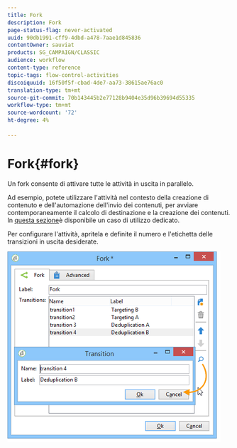 ```yaml
---
title: Fork
description: Fork
page-status-flag: never-activated
uuid: 90db1991-cff9-4dbd-a478-7aae1d845836
contentOwner: sauviat
products: SG_CAMPAIGN/CLASSIC
audience: workflow
content-type: reference
topic-tags: flow-control-activities
discoiquuid: 16f50f5f-cbad-4de7-aa73-38615ae76ac0
translation-type: tm+mt
source-git-commit: 70b143445b2e77128b9404e35d96b39694d55335
workflow-type: tm+mt
source-wordcount: '72'
ht-degree: 4%

---
```



# Fork{#fork}

Un fork consente di attivare tutte le attività in uscita in parallelo.

Ad esempio, potete utilizzare l&#39;attività nel contesto della creazione di contenuto e dell&#39;automazione dell&#39;invio dei contenuti, per avviare contemporaneamente il calcolo di destinazione e la creazione dei contenuti. In [questa sezione](../../delivery/using/automating-via-workflows.md#creating-the-delivery-and-its-content)è disponibile un caso di utilizzo dedicato.

Per configurare l&#39;attività, apritela e definite il numero e l&#39;etichetta delle transizioni in uscita desiderate.

![](assets/s_user_segmentation_fork.png)
